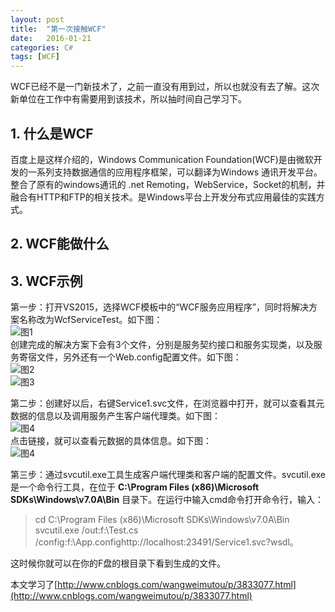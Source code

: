 ```yaml
---
layout: post
title:  "第一次接触WCF"
date:   2016-01-21
categories: C#
tags: [WCF]
---
```


WCF已经不是一门新技术了，之前一直没有用到过，所以也就没有去了解。这次新单位在工作中有需要用到该技术，所以抽时间自己学习下。

## 1. 什么是WCF
百度上是这样介绍的，Windows Communication Foundation(WCF)是由微软开发的一系列支持数据通信的应用程序框架，可以翻译为Windows 通讯开发平台。整合了原有的windows通讯的 .net Remoting，WebService，Socket的机制，并融合有HTTP和FTP的相关技术。是Windows平台上开发分布式应用最佳的实践方式。

## 2. WCF能做什么

## 3. WCF示例

第一步：打开VS2015，选择WCF模板中的“WCF服务应用程序”，同时将解决方案名称改为WcfServiceTest。如下图：<br />
![图1](../../../../image/20160121/20160121222551.png)<br />
创建完成的解决方案下会有3个文件，分别是服务契约接口和服务实现类，以及服务寄宿文件，另外还有一个Web.config配置文件。如下图：<br />
![图2](../../../../image/20160121/20160121225314.png)<br />
![图3](../../../../image/20160121/20160121225821.png)<br />

第二步：创建好以后，右键Service1.svc文件，在浏览器中打开，就可以查看其元数据的信息以及调用服务产生客户端代理类。如下图：<br />
![图4](../../../../image/20160121/20160121230104.png)<br />
点击链接，就可以查看元数据的具体信息。如下图：<br />
![图4](../../../../image/20160121/20160121230238.png)<br />

第三步：通过svcutil.exe工具生成客户端代理类和客户端的配置文件。svcutil.exe是一个命令行工具，在位于 **C:\Program Files (x86)\Microsoft SDKs\Windows\v7.0A\Bin** 目录下。在运行中输入cmd命令打开命令行，输入：
>cd C:\Program Files (x86)\Microsoft SDKs\Windows\v7.0A\Bin 
svcutil.exe /out:f:\Test.cs /config:f:\App.confighttp://localhost:23491/Service1.svc?wsdl。

这时候你就可以在你的F盘的根目录下看到生成的文件。














本文学习了[http://www.cnblogs.com/wangweimutou/p/3833077.html](http://www.cnblogs.com/wangweimutou/p/3833077.html)

